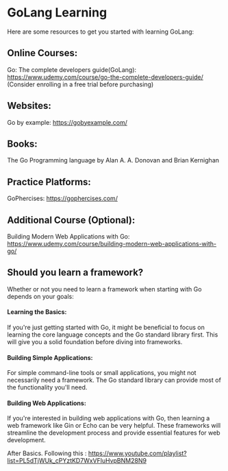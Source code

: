 # GoLang Learning
Here are some resources to get you started with learning GoLang:

## Online Courses:
Go: The complete developers guide(GoLang): https://www.udemy.com/course/go-the-complete-developers-guide/
(Consider enrolling in a free trial before purchasing)
## Websites:
Go by example: https://gobyexample.com/
## Books:
The Go Programming language by Alan A. A. Donovan and Brian Kernighan
## Practice Platforms:
GoPhercises: https://gophercises.com/
## Additional Course (Optional):
Building Modern Web Applications with Go: https://www.udemy.com/course/building-modern-web-applications-with-go/

## Should you learn a framework?

Whether or not you need to learn a framework when starting with Go depends on your goals:

#### Learning the Basics:
If you're just getting started with Go, it might be beneficial to focus on learning the core language concepts and the Go standard library first. This will give you a solid foundation before diving into frameworks.
#### Building Simple Applications:
For simple command-line tools or small applications, you might not necessarily need a framework. The Go standard library can provide most of the functionality you'll need.
#### Building Web Applications: 
If you're interested in building web applications with Go, then learning a web framework like Gin or Echo can be very helpful. These frameworks will streamline the development process and provide essential features for web development.

After Basics.
Following this : https://www.youtube.com/playlist?list=PL5dTjWUk_cPYztKD7WxVFluHvpBNM28N9
